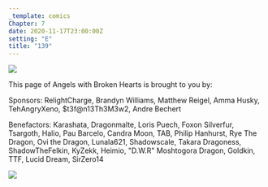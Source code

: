 ```yaml
---
_template: comics
Chapter: 7
date: 2020-11-17T23:00:00Z
setting: "E"
title: "139"
---
```


![](/uploads/b-33.png)

This page of Angels with Broken Hearts is brought to you by:

Sponsors: RelightCharge, Brandyn Williams, Matthew Reigel, Amma Husky, TehAngryXeno, $t3f@n13Th3M3w2, Andre Bechert

Benefactors: Karashata, Dragonmalte, Loris Puech, Foxon Silverfur, Tsargoth, Halio, Pau Barcelo, Candra Moon, TAB, Philip Hanhurst, Rye The Dragon, Ovi the Dragon, Lunala621, Shadowscale, Takara Dragoness, ShadowTheFelkin, KyZekk, Heimio, "D.W.R" Moshtogora Dragon, Goldkin, TTF, Lucid Dream, SirZero14

[![](/uploads/patreon-banner-1.jpg)](http://patreon.com/mbsaunders)
